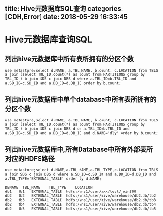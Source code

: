 title: Hive元数据库SQL查询
categories: [CDH,Error]
date: 2018-05-29 16:33:45
---
# Hive元数据库查询SQL

## 列出hive元数据库中所有表所拥有的分区个数
`use metastore;select d.NAME, a.TBL_NAME, b.count, c.LOCATION from TBLS a join (select TBL_ID,count(*) as count from PARTITIONS group by TBL_ID ) b join SDS c join DBS d where a.TBL_ID=b.TBL_ID and a.SD_ID=c.SD_ID and a.DB_ID=d.DB_ID order by b.count;`


## 列出hive元数据库中单个database中所有表所拥有的分区个数
`use metastore;select d.NAME, a.TBL_NAME, b.count, c.LOCATION from TBLS a join (select TBL_ID,count(*) as count from PARTITIONS group by TBL_ID ) b join SDS c join DBS d on a.TBL_ID=b.TBL_ID and a.SD_ID=c.SD_ID and a.DB_ID=d.DB_ID and d.NAME='dly' order by b.count;`

## 列出hive元数据库中,所有Database中所有外部表所对应的HDFS路径
`use metastore;select d.NAME,a.TBL_NAME,a.TBL_TYPE,c.LOCATION from TBLS a join SDS c join DBS d where a.SD_ID=c.SD_ID and a.DB_ID=d.DB_ID and a.TBL_TYPE='EXTERNAL_TABLE' order by d.NAME;`

```
DBNAME  TBL_NAME    TBL_TYPE    LOCATION
db1   tb1   EXTERNAL_TABLE  hdfs://ns1/user/xxx/test/join300
db2   tb2   EXTERNAL_TABLE  hdfs://ns1/user/hive/warehouse/db2.db/tb2
db2   tb3   EXTERNAL_TABLE  hdfs://ns1/user/hive/warehouse/db2.db/tb3
db2   tb4   EXTERNAL_TABLE  hdfs://ns1/user/hive/warehouse/db2.db/tb4
db2   tb5   EXTERNAL_TABLE  hdfs://ns1/user/hive/warehouse/db2.db/tb5
```